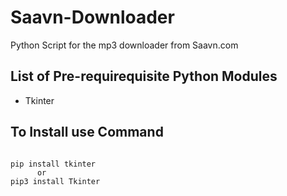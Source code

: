 # Saavn-Downloader
Python Script for the mp3 downloader from Saavn.com

## List of Pre-requirequisite Python Modules
- Tkinter
## To Install use Command

```

pip install tkinter
      or
pip3 install Tkinter

```
